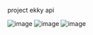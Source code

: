 project ekky api

![image](https://github.com/ekkynurfauzi/ekky-api/assets/122677653/cfd186ac-d0db-4ad5-8ec8-86dd17f80a0a)
![image](https://github.com/ekkynurfauzi/ekky-api/assets/122677653/bada4aac-6ed9-49bb-b0c9-3ad516276bd7)
![image](https://github.com/ekkynurfauzi/ekky-api/assets/122677653/9d0d839f-7542-4ad2-bb9d-54d28b21c293)
